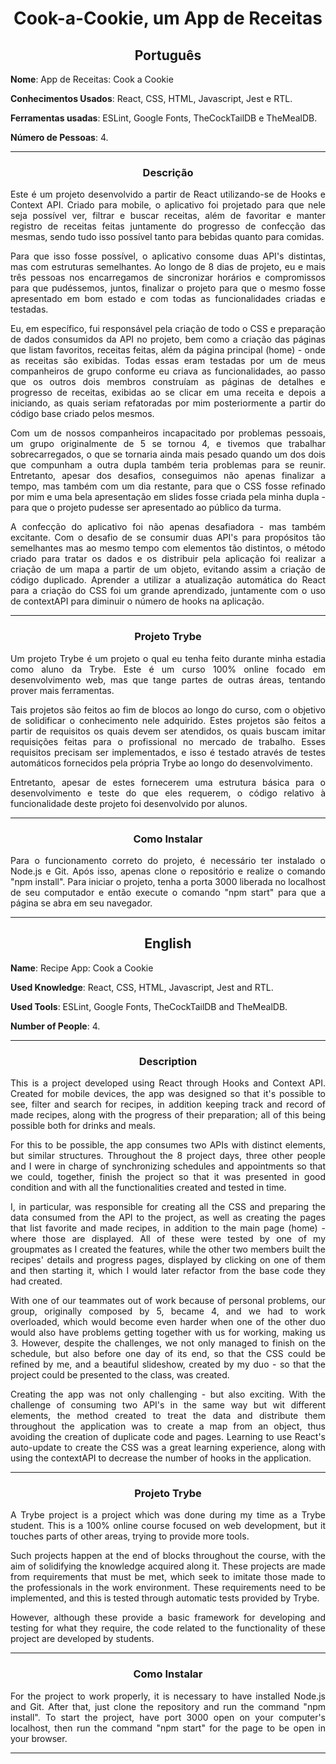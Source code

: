 <h1 align="center">Cook-a-Cookie, um App de Receitas</h1>

<h2 align="center">Português</h2>


**Nome**: App de Receitas: Cook a Cookie

**Conhecimentos Usados**: React, CSS, HTML, Javascript, Jest e RTL.

**Ferramentas usadas**: ESLint, Google Fonts, TheCockTailDB e TheMealDB.

**Número de Pessoas**: 4.

-----------------------

<h3 align="center">Descrição</h3>

<p align="justify">Este é um projeto desenvolvido a partir de React utilizando-se de Hooks e Context API. Criado para mobile, o aplicativo foi projetado para que nele seja possível ver, filtrar e buscar receitas, além de favoritar e manter registro de receitas feitas juntamente do progresso de confecção das mesmas, sendo tudo isso possível tanto para bebidas quanto para comidas.</p>
<p align="justify">Para que isso fosse possível, o aplicativo consome duas API's distintas, mas com estruturas semelhantes. Ao longo de 8 dias de projeto, eu e mais três pessoas nos encarregamos de sincronizar horários e compromissos para que pudéssemos, juntos, finalizar o projeto para que o mesmo fosse apresentado em bom estado e com todas as funcionalidades criadas e testadas.</p>
<p align="justify">Eu, em específico, fui responsável pela criação de todo o CSS e preparação de dados consumidos da API no projeto, bem como a criação das páginas que listam favoritos, receitas feitas, além da página principal (home) - onde as receitas são exibidas. Todas essas eram testadas por um de meus companheiros de grupo conforme eu criava as funcionalidades, ao passo que os outros dois membros construíam as páginas de detalhes e progresso de receitas, exibidas ao se clicar em uma receita e depois a iniciando, as quais seriam refatoradas por mim posteriormente a partir do código base criado pelos mesmos.</p>
<p align="justify">Com um de nossos companheiros incapacitado por problemas pessoais, um grupo originalmente de 5 se tornou 4, e tivemos que trabalhar sobrecarregados, o que se tornaria ainda mais pesado quando um dos dois que compunham a outra dupla também teria problemas para se reunir. Entretanto, apesar dos desafios, conseguimos não apenas finalizar a tempo, mas também com um dia restante, para que o CSS fosse refinado por mim e uma bela apresentação em slides fosse criada pela minha dupla - para que o projeto pudesse ser apresentado ao público da turma.</p>
<p align="justify">A confecção do aplicativo foi não apenas desafiadora - mas também excitante. Com o desafio de se consumir duas API's para propósitos tão semelhantes mas ao mesmo tempo com elementos tão distintos, o método criado para tratar os dados e os distribuir pela aplicação foi realizar a criação de um mapa a partir de um objeto, evitando assim a criação de código duplicado. Aprender a utilizar a atualização automática do React para a criação do CSS foi um grande aprendizado, juntamente com o uso de contextAPI para diminuir o número de hooks na aplicação.</p>

-----------------------

<h3 align="center">Projeto Trybe</h3>

  <p align="justify">Um projeto Trybe é um projeto o qual eu tenha feito durante minha estadia como aluno da Trybe. Este é um curso 100% online focado em desenvolvimento web, mas que tange partes de outras áreas, tentando prover mais ferramentas.</p>
  <p align="justify">Tais projetos são feitos ao fim de blocos ao longo do curso, com o objetivo de solidificar o conhecimento nele adquirido. Estes projetos são feitos a partir de requisitos os quais devem ser atendidos, os quais buscam imitar requisições feitas para o profissional no mercado de trabalho. Esses requisitos precisam ser implementados, e isso é testado através de testes automáticos fornecidos pela própria Trybe ao longo do desenvolvimento.</p>
  <p align="justify">Entretanto, apesar de estes fornecerem uma estrutura básica para o desenvolvimento e teste do que eles requerem, o código relativo à funcionalidade deste projeto foi desenvolvido por alunos.</p>

-----------------------

<h3 align="center">Como Instalar</h3>
<p align="justify">Para o funcionamento correto do projeto, é necessário ter instalado o Node.js e Git. Após isso, apenas clone o repositório e realize o comando "npm install". Para iniciar o projeto, tenha a porta 3000 liberada no localhost de seu computador e então execute o comando "npm start" para que a página se abra em seu navegador. </p>

-----------------------

<h2 align="center">English</h2>


**Name**: Recipe App: Cook a Cookie

**Used Knowledge**: React, CSS, HTML, Javascript, Jest and RTL.

**Used Tools**: ESLint, Google Fonts, TheCockTailDB and TheMealDB.

**Number of People**: 4.

-----------------------

<h3 align="center">Description</h3>

<p align="justify">This is a project developed using React through Hooks and Context API. Created for mobile devices, the app was designed so that it's possible to see, filter and search for recipes, in addition keeping track and record of made recipes, along with the progress of their preparation; all of this being possible both for drinks and meals.</p>
<p align="justify">For this to be possible, the app consumes two APIs with distinct elements, but similar structures. Throughout the 8 project days, three other people and I were in charge of synchronizing schedules and appointments so that we could, together, finish the project so that it was presented in good condition and with all the functionalities created and tested in time.</p>
<p align="justify">I, in particular, was responsible for creating all the CSS and preparing the data consumed from the API to the project, as well as creating the pages that list favorite and made recipes, in addition to the main page (home) - where those are displayed. All of these were tested by one of my groupmates as I created the features, while the other two members built the recipes' details and progress pages, displayed by clicking on one of them and then starting it, which I would later refactor from the base code they had created.</p>
<p align="justify">With one of our teammates out of work because of personal problems, our group, originally composed by 5, became 4, and we had to work overloaded, which would become even harder when one of the other duo would also have problems getting together with us for working, making us 3. However, despite the challenges, we not only managed to finish on the schedule, but also before one day of its end, so that the CSS could be refined by me, and a beautiful slideshow, created by my duo - so that the project could be presented to the class, was created.</p>
<p align="justify">Creating the app was not only challenging - but also exciting. With the challenge of consuming two API's in the same way but wit different elements, the method created to treat the data and distribute them throughout the application was to create a map from an object, thus avoiding the creation of duplicate code and pages. Learning to use React's auto-update to create the CSS was a great learning experience, along with using the contextAPI to decrease the number of hooks in the application.</p>

-----------------------

<h3 align="center">Projeto Trybe</h3>

  <p align="justify">A Trybe project is a project which was done during my time as a Trybe student. This is a 100% online course focused on web development, but it touches parts of other areas, trying to provide more tools.</p>
  <p align="justify">Such projects happen at the end of blocks throughout the course, with the aim of solidifying the knowledge acquired along  it. These projects are made from requirements that must be met, which seek to imitate those made to the professionals in the work environment. These requirements need to be implemented, and this is tested through automatic tests provided by Trybe.</p>
  <p align="justify">However, although these provide a basic framework for developing and testing for what they require, the code related to the functionality of these project are developed by students.</p>

-----------------------

<h3 align="center">Como Instalar</h3>
<p align="justify">For the project to work properly, it is necessary to have installed Node.js and Git. After that, just clone the repository and run the command "npm install". To start the project, have port 3000 open on your computer's localhost, then run the command "npm start" for the page to be open in your browser.</p>

-----------------------
